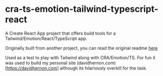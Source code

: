 # cra-ts-emotion-tailwind-typescript-react

A Create React App project that offers build tools for a Tailwind/Emotion/React/TypeScript app.

Originally built from another project, you can read the original readme [here](./original_README.md)

Used as a test to play with Tailwind along with CRA/Emotion/TS. For fun it was used to build my personal site (davidhernon.com)[https://davidhernon.com] although its hilariously overkill for the task.
